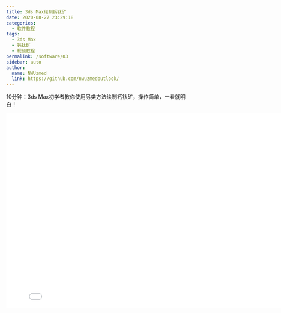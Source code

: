 ```yaml
---
title: 3ds Max绘制钙钛矿
date: 2020-08-27 23:29:18
categories: 
  - 软件教程
tags: 
  - 3ds Max
  - 钙钛矿
  - 视频教程
permalink: /software/03
sidebar: auto
author: 
  name: NWUzmed
  link: https://github.com/nwuzmedoutlook/
---
```


10分钟：3ds Max初学者教你使用另类方法绘制钙钛矿，操作简单，一看就明白！

<!--more-->

<iframe src="//player.bilibili.com/player.html?aid=841931411&bvid=BV1F54y1v7GF&cid=229586134&page=1" scrolling="no" border="0" frameborder="no" framespacing="0" allowfullscreen="true" height="520" width="810"> </iframe>
